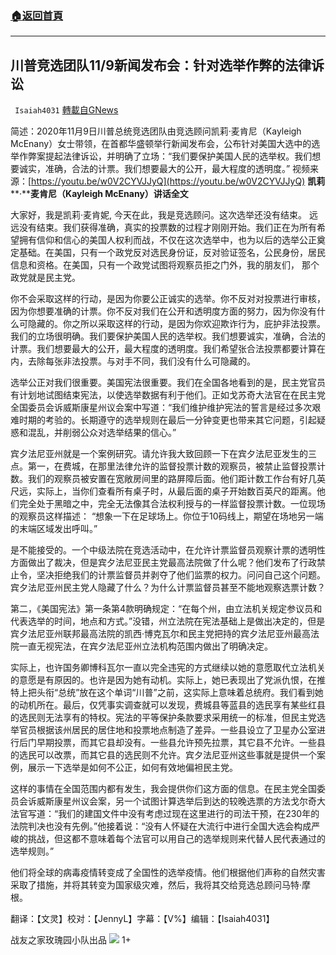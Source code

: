 ###  [:house:返回首頁](https://github.com/ourhimalayas/txt)
---

## 川普竞选团队11/9新闻发布会：针对选举作弊的法律诉讼
` Isaiah4031` [轉載自GNews](https://gnews.org/zh-hans/549695/)

简述：2020年11月9日川普总统竞选团队由竞选顾问凯莉·麦肯尼（Kayleigh McEnany）女士带领，在首都华盛顿举行新闻发布会，公布针对美国大选中的选举作弊案提起法律诉讼，并明确了立场：“我们要保护美国人民的选举权。我们想要诚实，准确，合法的计票。我们想要最大的公开，最大程度的透明度。”
视频来源：[https://youtu.be/w0V2CYVJJyQ](https://youtu.be/w0V2CYVJJyQ)
**凯莉****·****麦肯尼（****Kayleigh McEnany****）讲话全文**

大家好，我是凯莉·麦肯妮, 今天在此，我是竞选顾问。这次选举还没有结束。 远远没有结束。我们获得准确，真实的投票数的过程才刚刚开始。我们正在为所有希望拥有信仰和信心的美国人权利而战，不仅在这次选举中，也为以后的选举公正奠定基础。在美国，只有一个政党反对选民身份证，反对验证签名，公民身份，居民信息和资格。在美国，只有一个政党试图将观察员拒之门外，我的朋友们， 那个政党就是民主党。

你不会采取这样的行动，是因为你要公正诚实的选举。你不反对对投票进行审核，因为你想要准确的计票。你不反对我们在公开和透明度方面的努力，因为你没有什么可隐藏的。你之所以采取这样的行动，是因为你欢迎欺诈行为，庇护非法投票。我们的立场很明确。我们要保护美国人民的选举权。我们想要诚实，准确，合法的计票。我们想要最大的公开，最大程度的透明度。我们希望张合法投票都要计算在内，去除每张非法投票。与对手不同，我们没有什么可隐藏的。

选举公正对我们很重要。美国宪法很重要。我们在全国各地看到的是，民主党官员有计划地试图结束宪法，以使选举数据有利于他们。正如戈苏奇大法官在在民主党全国委员会诉威斯康星州议会案中写道：“我们维护维护宪法的誓言是经过多次艰难时期的考验的。长期遵守的选举规则在最后一分钟变更也带来其它问题，引起疑惑和混乱，并削弱公众对选举结果的信心。”

宾夕法尼亚州就是一个案例研究。请允许我大致回顾一下在宾夕法尼亚发生的三点。第一，在费城，在那里法律允许的监督投票计数的观察员，被禁止监督投票计数。我们的观察员被安置在宽敞房间里的路屏障后面。他们距计数工作台有好几英尺远，实际上，当你们查看所有桌子时，从最后面的桌子开始数百英尺的距离。他们完全处于黑暗之中，完全无法像其合法权利授与的一样监督投票计数。一位现场的观察员这样描述： “想象一下在足球场上。你位于10码线上，期望在场地另一端的末端区域发出呼叫。”

是不能接受的。一个中级法院在竞选活动中，在允许计票监督员观察计票的透明性方面做出了裁决，但是宾夕法尼亚民主党最高法院做了什么呢？他们发布了行政禁止令，坚决拒绝我们的计票监督员并剥夺了他们监票的权力。问问自己这个问题。宾夕法尼亚州民主党人隐藏了什么？为什么计票监督员甚至不能地观察选票计数？

第二，《美国宪法》第一条第4款明确规定：“在每个州，由立法机关规定参议员和代表选举的时间，地点和方式。”没错，州立法院在宪法基础上是做出决定的，但是宾夕法尼亚州联邦最高法院的凯西·博克瓦尔和民主党把持的宾夕法尼亚州最高法院一直无视宪法，在宾夕法尼亚州立法机构范围内做出了明确决定。

实际上，也许国务卿博科瓦尔一直以完全违宪的方式继续以她的意愿取代立法机关的意愿是有原因的。也许是因为她有动机。实际上，她已表现出了党派仇恨，在推特上把头衔“总统”放在这个单词“川普”之前，这实际上意味着总统府。我们看到她的动机所在。最后，仅凭事实调查就可以发现，费城县等蓝县的选民享有某些红县的选民则无法享有的特权。宪法的平等保护条款要求采用统一的标准，但民主党选举官员根据该州居民的居住地和投票地点制造了差异。一些县设立了卫星办公室进行后门早期投票，而其它县却没有。一些县允许预先拉票，其它县不允许。一些县的选民可以改票，而其它县的选民则不允许。宾夕法尼亚州这些事就是提供一个案例，展示一下选举是如何不公正，如何有效地偏袒民主党。

这样的事情在全国范围内都有发生，我会提供你们这方面的信息。在民主党全国委员会诉威斯康星州议会案，另一个试图计算选举后到达的较晚选票的方法戈尔奇大法官写道：“我们的建国文件中没有考虑过现在这里进行的司法干预，在230年的法院判决也没有先例。”他接着说：“没有人怀疑在大流行中进行全国大选会构成严峻的挑战，但这都不意味着每个法官可以用自己的选举规则来代替人民代表通过的选举规则。”

他们将全球的病毒疫情转变成了全国性的选举疫情。他们根据他们声称的自然灾害采取了措施，并将其转变为国家级灾难，然后，我将其交给竞选总顾问马特·摩根。

翻译：【文灵】校对：【JennyL】字幕：【V%】编辑：【Isaiah4031】

战友之家玫瑰园小队出品
![](https://gnews-media-offload.s3.amazonaws.com/wp-content/uploads/2020/11/01145114/GNEWS-GTV-VOG.png)
1+
